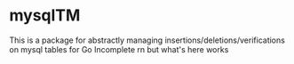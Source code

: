 # mysqlTM
This is a package for abstractly managing insertions/deletions/verifications on mysql tables for Go
Incomplete rn but what's here works
